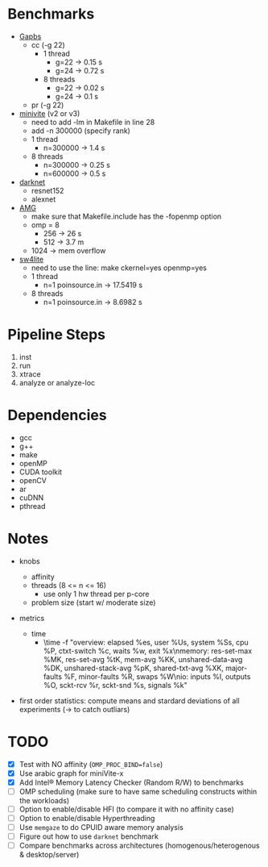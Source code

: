 # Benchmarks

- [Gapbs](https://github.com/sbeamer/gapbs)
	- cc (-g 22)
        - 1 thread
            - g=22 -> 0.15 s
            - g=24 -> 0.72 s
        - 8 threads
            - g=22 -> 0.02 s
            - g=24 -> 0.1 s
	- pr (-g 22)
- [minivite](https://gitlab.pnnl.gov/perf-lab/minivite-x) (v2 or v3)
    - need to add -lm in Makefile in line 28
	- add -n 300000 (specify rank)
    - 1 thread
        - n=300000 -> 1.4 s
    - 8 threads
        - n=300000 -> 0.25 s
        - n=600000 -> 0.5 s
- [darknet](https://github.com/pjreddie/darknet)
	- resnet152
	- alexnet
- [AMG](https://github.com/LLNL/AMG)
    - make sure that Makefile.include has the -fopenmp option
    - omp = 8
        - 256 -> 26 s
        - 512 -> 3.7 m
    - 1024 -> mem overflow
- [sw4lite](https://github.com/geodynamics/sw4lite)
    - need to use the line: make ckernel=yes openmp=yes
    - 1 thread
        - n=1 poinsource.in -> 17.5419 s
    - 8 threads
        - n=1 poinsource.in -> 8.6982 s

# Pipeline Steps

1. inst
2. run
3. xtrace
4. analyze or analyze-loc

# Dependencies

- gcc
- g++
- make
- openMP
- CUDA toolkit
- openCV
- ar
- cuDNN
- pthread

# Notes

- knobs
    - affinity
    - threads (8 <= n <= 16)
        - use only 1 hw thread per p-core
    - problem size (start w/ moderate size)

- metrics
    - time
        - \time -f "overview: elapsed %es, user %Us, system %Ss, cpu %P, ctxt-switch %c, waits %w, exit %x\nmemory: res-set-max %MK, res-set-avg %tK, mem-avg %KK, unshared-data-avg %DK, unshared-stack-avg %pK, shared-txt-avg %XK, major-faults %F, minor-faults %R, swaps %W\nio: inputs %I, outputs %O, sckt-rcv %r, sckt-snd %s, signals %k"

- first order statistics: compute means and stardard deviations of all experiments (-> to catch outliars)

# TODO

- [x] Test with NO affinity (`OMP_PROC_BIND=false`)
- [x] Use arabic graph for miniVite-x
- [x] Add Intel® Memory Latency Checker (Random R/W) to benchmarks
- [ ] OMP scheduling (make sure to have same scheduling constructs within the workloads)
- [ ] Option to enable/disable HFI (to compare it with no affinity case)
- [ ] Option to enable/disable Hyperthreading
- [ ] Use `memgaze` to do CPUID aware memory analysis
- [ ] Figure out how to use `darknet` benchmark
- [ ] Compare benchmarks across architectures (homogenous/heterogenous & desktop/server) 